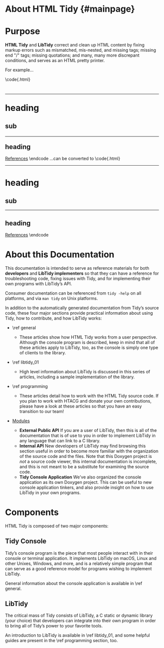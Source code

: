 # About HTML Tidy {#mainpage}

# Purpose

**HTML Tidy** and **LibTidy** correct and clean up HTML content by fixing markup
errors such as mismatched, mis-nested, and missing tags; missing end "/" tags; 
missing quotations; and many, many more discrepant conditions, and serves as an
HTML pretty printer.

For example…


\code{.html}
<h1><hr>heading</h1>
<h2>sub<hr>heading</h2>
<a href="#refs">References<a>
\endcode
…can be converted to
\code{.html}
<hr>
<h1>heading</h1>
<h2>sub</h2>
<hr>
<h2>heading</h2>
<a href="#refs">References</a>
\endcode

# About this Documentation

This documentation is intended to serve as reference materials for 
both **developers** and **LibTidy implementers** so that they can have a
reference for troubleshooting code, fixing issues with Tidy, and for 
implementing their own programs with LibTidy’s API.

Consumer documentation can be referenced from `tidy -help` on all platforms, and
via `man tidy` on Unix platforms.

In addition to the automatically generated documentation from Tidy’s source
code, these four major sections provide practical information about using Tidy,
how to contribute, and how LibTidy works:

- \ref general
  - These articles show how HTML Tidy works from a user perspective. Although
    the console program is described, keep in mind that all of these articles
    apply to LibTidy, too, as the console is simply one type of clients to the
    library.
  
- \ref libtidy_01
  - High level information about LibTidy is discussed in this series of
    articles, including a sample implementation of the library.
  
- \ref programming
  - These articles detail how to work with the HTML Tidy source code. If you
    plan to work with HTACG and donate your own contributions, please have a
    look at these articles so that you have an easy transition to our team!
    
- <a class="el" href="modules.html">Modules</a>
  - **External Public API** If you are a user of LibTidy, then this is all of
    the documentation that is of use to you in order to implement LibTidy in
    any language that can link to a C library.
  - **Internal API** New developers of LibTidy may find browsing this section
    useful in order to become more familiar with the organization of the source
    code and the files. Note that this Doxygen project is _not_ a source code
    viewer, this internal documentation is incomplete, and this is not meant to
    be a substitute for examining the source code.
  - **Tidy Console Application** We've also organized the console application as
    its own Doxygen project. This can be useful to new console application
    tinkers, and also provide insight on how to use LibTidy in your own
    programs.

# Components

HTML Tidy is composed of two major components:

## Tidy Console
Tidy’s console program is the piece that most people interact with in their
console or terminal application. It implements LibTidy on macOS, Linux and other
Unixes, Windows, and more, and is a relatively simple program that can serve as
a good reference model for programs wishing to implement LibTidy.

General information about the console application is available in \ref general.

## LibTidy 
The critical mass of Tidy consists of LibTidy, a C static or dynamic library
(your choice) that developers can integrate into their own program in order to
bring all of Tidy’s power to your favorite tools.

An introduction to LibTidy is available in \ref libtidy_01, and some helpful
guides are present in the \ref programming section, too.
